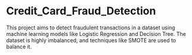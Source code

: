 # Credit_Card_Fraud_Detection
This project aims to detect fraudulent transactions in a dataset using machine learning models like Logistic Regression and Decision Tree. The dataset is highly imbalanced, and techniques like SMOTE are used to balance it.
